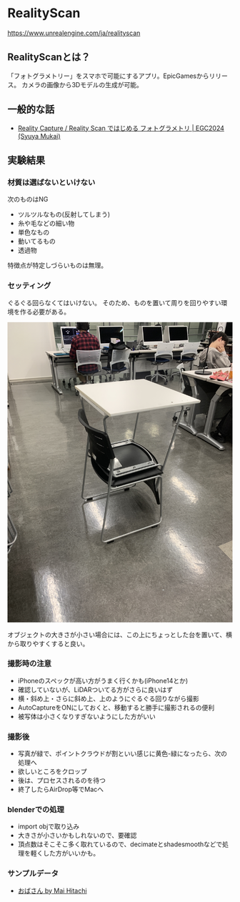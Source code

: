 # RealityScan
https://www.unrealengine.com/ja/realityscan

## RealityScanとは？
「フォトグラメトリー」をスマホで可能にするアプリ。EpicGamesからリリース。
カメラの画像から3Dモデルの生成が可能。

## 一般的な話
- [Reality Capture / Reality Scan ではじめる フォトグラメトリ | EGC2024 (Syuya Mukai)](https://www.docswell.com/s/EpicGamesJapan/51JD22-EGC2024_realitycapture_realityscan)

## 実験結果
### 材質は選ばないといけない
次のものはNG
- ツルツルなもの(反射してしまう)
- 糸や毛などの細い物
- 単色なもの
- 動いてるもの
- 透過物

特徴点が特定しづらいものは無理。


### セッティング
ぐるぐる回らなくてはいけない。
そのため、ものを置いて周りを回りやすい環境を作る必要がある。

![](img/setting.JPG)

オブジェクトの大きさが小さい場合には、この上にちょっとした台を置いて、横から取りやすくすると良い。

### 撮影時の注意
- iPhoneのスペックが高い方がうまく行くかも(iPhone14とか)
- 確認していないが、LiDARついてる方がさらに良いはず
- 横・斜め上・さらに斜め上、上のようにぐるぐる回りながら撮影
- AutoCaptureをONにしておくと、移動すると勝手に撮影されるの便利
- 被写体は小さくなりすぎないようにした方がいい

### 撮影後
- 写真が緑で、ポイントクラウドが割といい感じに黄色-緑になったら、次の処理へ
- 欲しいところをクロップ
- 後は、プロセスされるのを待つ
- 終了したらAirDrop等でMacへ

### blenderでの処理
- import objで取り込み
- 大きさが小さいかもしれないので、要確認
- 頂点数はそこそこ多く取れているので、decimateとshadesmoothなどで処理を軽くした方がいいかも。

### サンプルデータ
- [おばさん by Mai Hitachi](data/obasan.zip)



